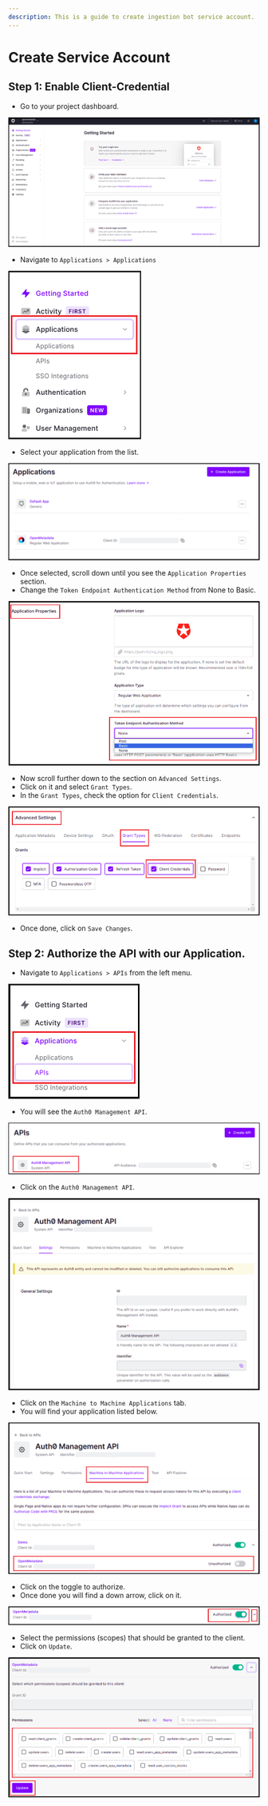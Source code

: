 ```yaml
---
description: This is a guide to create ingestion bot service account.
---
```


# Create Service Account

## Step 1: Enable Client-Credential

* Go to your project dashboard.

![](<../../../../.gitbook/assets/image (23) (1) (1) (1) (3) (7) (1).png>)

* Navigate to `Applications > Applications`

![](<../../../../.gitbook/assets/image (78) (1) (1) (3) (4) (1).png>)

* Select your application from the list.

![](<../../../.gitbook/assets/image (77).png>)

* Once selected, scroll down until you see the `Application Properties` section.
* Change the `Token Endpoint Authentication Method` from None to Basic.

![](<../../../.gitbook/assets/image (40).png>)

* Now scroll further down to the section on `Advanced Settings`.
* Click on it and select `Grant Types`.
* In the `Grant Types`, check the option for `Client Credentials`.

![](<../../../.gitbook/assets/image (46).png>)

* Once done, click on `Save Changes`.

## Step 2: Authorize the API with our Application.

* Navigate to `Applications > APIs` from the left menu.

![](<../../../.gitbook/assets/image (10).png>)

* You will see the `Auth0 Management API`.

![](<../../../.gitbook/assets/image (32) (2) (1) (1).png>)

* Click on the `Auth0 Management API`.

![](<../../../.gitbook/assets/image (62).png>)

* Click on the `Machine to Machine Applications` tab.
* You will find your application listed below.

![](<../../../.gitbook/assets/image (28).png>)

* Click on the toggle to authorize.
* Once done you will find a down arrow, click on it.

![](<../../../.gitbook/assets/image (82).png>)

* Select the permissions (scopes) that should be granted to the client.
* Click on `Update`.

![](<../../../.gitbook/assets/image (51).png>)
